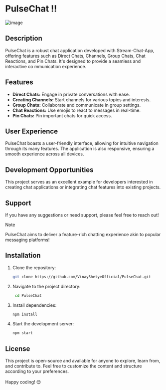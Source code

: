 # PulseChat !!    
    
![image](https://github.com/VinayShetyeOfficial/PulseChat/assets/100470361/afbbf8a6-fdb6-42f3-b4e5-1f941298ceae)    
       
## Description       
PulseChat is a robust chat application developed with Stream-Chat-App, offering features  such as Direct Chats, Channels, Group Chats, Chat Reactions, and Pin Chats. It's designed to provide a seamless and interactive co mmunication experience.
         
## Features              
- **Direct Chats:** Engage in private conversations with ease.    
- **Creating Channels:** Start channels for various topics and interests.     
- **Group Chats:** Collaborate and communicate in group settings.          
- **Chat Reactions:** Use emojis to react to messages in real-time. 
- **Pin Chats:** Pin important chats for quick access. 
 
## User Experience

PulseChat boasts a user-friendly interface, allowing for intuitive navigation through its many features. The application is also responsive, ensuring a smooth experience across all devices.

## Development Opportunities

This project serves as an excellent example for developers interested in creating chat applications or integrating chat features into existing projects.

## Support

If you have any suggestions or need support, please feel free to reach out!

> [!NOTE]
> PulseChat aims to deliver a feature-rich chatting experience akin to popular messaging platforms!

## Installation
1. Clone the repository:
   ```bash
   git clone https://github.com/VinayShetyeOfficial/PulseChat.git
   ```

2. Navigate to the project directory:
   ```bash
    cd PulseChat
   ```
   
3. Install dependencies:
   ```bash
   npm install 
   ```

4. Start the development server:
   ```bash
   npm start
   ```

## License
This project is open-source and available for anyone to explore, learn from, and contribute to.
Feel free to customize the content and structure according to your preferences. <br><br> Happy coding! 😊

